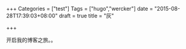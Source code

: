 +++
Categories = ["test"]
Tags = ["hugo","wercker"]
date = "2015-08-28T17:39:03+08:00"
draft = true
title = "灰"

+++


开启我的博客之旅。。


